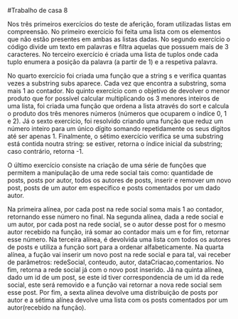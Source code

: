 #Trabalho de casa 8

Nos três primeiros exercícios do teste de aferição, foram utilizadas listas em compreensão. 
No primeiro exercício foi feita uma lista com os elementos que não estão presentes em ambas as listas dadas.
No segundo exercício o código divide um texto em palavras e filtra aquelas que possuem mais de 3 caracteres.
No terceiro exercício é criada uma lista de tuplos onde cada tuplo enumera a posição da palavra (a partir de 1) e a respetiva palavra. 

No quarto exercício foi criada uma função que a string s e verifica quantas vezes a substring subs aparece. Cada vez que encontra a substring, soma mais 1 ao contador.
No quinto exercício com o objetivo de devolver o menor produto que for possível calcular multiplicando os 3 menores inteiros de uma lista, foi criada uma função que ordena a lista  através do sort e calcula o produto dos três menores números (números que ocuparem o indíce 0, 1 e 2).
Já o sexto exercício, foi resolvido criando uma função que reduz um número inteiro para um único dígito somando repetidamente os seus dígitos até ser apenas 1. 
Finalmente, o sétimo exercício verifica se uma substring está contida noutra string:
se estiver, retorna o índice inicial da substring; caso contrário, retorna -1.

O último exercício consiste na criação de uma série de funções que permitem a manipulação de uma rede social tais como: quantidade de posts, posts por autor, todos os autores de posts, inserir e remover um novo post, posts de um autor em específico e posts comentados por um dado autor.

Na primeira alínea, por cada post na rede social soma mais 1 ao contador, retornando esse número no final.
Na segunda alínea, dada a rede social e um autor, por cada post na rede social, se o autor desse post for o mesmo autor recebido na função, irá somar ao contador mais um e for fim, retornar esse número.
Na terceira alínea, é devolvida uma lista com todos os autores de posts e utiliza a função sort para a ordenar alfabeticamente.
Na quarta alínea, a fução vai inserir um novo post na rede social e para tal, vai receber de parâmetros: redeSocial, conteudo, autor, dataCriacao,comentarios. No fim, retorna a rede social já com o novo post inserido.
Já na quinta alínea, dado um id de um post, se este id tiver correspondencia de um id da rede social, este será removido e a função vai retornar a nova rede social sem esse post.
Por fim, a sexta alínea devolve uma distribuição de posts por autor e a sétima alínea devolve uma lista com os posts comentados por um autor(recebido na função).


